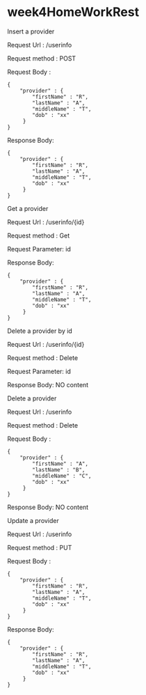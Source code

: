 # week4HomeWorkRest

Insert a provider 

Request Url : /userinfo

Request method : POST

Request Body :


    {
        "provider" : {
            "firstName" : "R",
            "lastName" : "A",
            "middleName" : "T",
            "dob" : "xx"
         }
    }
  
Response Body:

    {
        "provider" : {
            "firstName" : "R",
            "lastName" : "A",
            "middleName" : "T",
            "dob" : "xx"
         }
    }
     
 
Get a provider

Request Url : /userinfo/{id}

Request method : Get

Request Parameter: id
  
Response Body:

    {
        "provider" : {
            "firstName" : "R",
            "lastName" : "A",
            "middleName" : "T",
            "dob" : "xx"
         }
    }
    
    
    
Delete a provider by id

Request Url : /userinfo/{id}

Request method : Delete

Request Parameter: id
  
Response Body: NO content
    


Delete a provider

Request Url : /userinfo

Request method : Delete

Request Body :


    {
        "provider" : {
            "firstName" : "A",
            "lastName" : "B",
            "middleName" : "C",
            "dob" : "xx"
         }
    }
  
Response Body: NO content


Update a provider 

Request Url : /userinfo

Request method : PUT

Request Body :


    {
        "provider" : {
            "firstName" : "R",
            "lastName" : "A",
            "middleName" : "T",
            "dob" : "xx"
         }
    }
  
Response Body:

    {
        "provider" : {
            "firstName" : "R",
            "lastName" : "A",
            "middleName" : "T",
            "dob" : "xx"
         }
    }
